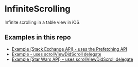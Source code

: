 # InfiniteScrolling
Infinite scrolling in a table view in iOS. 

## Examples in this repo

* [Example (Stack Exchange API) - uses the Prefetching API](https://github.com/alexpaul/InfiniteScrolling/tree/master/ModeratorsExplorerer)
* [Example - uses scrollViewDidScroll delegate](https://github.com/alexpaul/InfiniteScrolling/tree/master/InfiniteScrollingExample)
* [Example (Star Wars API) - uses scrollViewDidScroll delegate](https://github.com/alexpaul/InfiniteScrolling/tree/master/StarWars)
